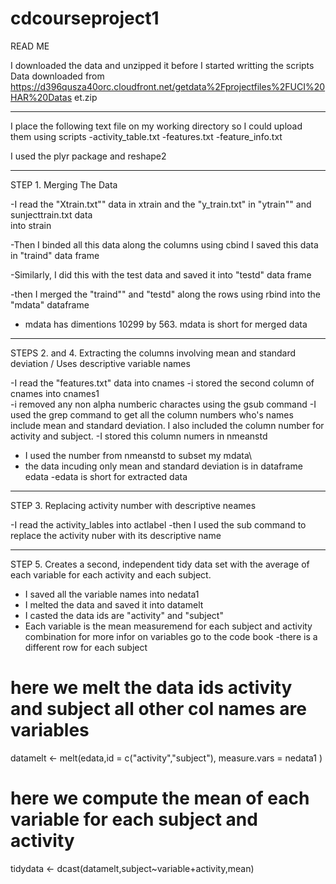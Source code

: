 cdcourseproject1
================

READ ME 

   I downloaded the data and unzipped it before I started writting the scripts
   Data downloaded from https://d396qusza40orc.cloudfront.net/getdata%2Fprojectfiles%2FUCI%20HAR%20Datas      et.zip 
   
  _______________________________________________
  
  I place the following text file on my working directory so I could upload them using scripts
  -activity_table.txt
  -features.txt
  -feature_info.txt
  
  
  I used the plyr package and reshape2
  
  ______________________________________________________________________
  
  STEP 1. Merging The Data
  
  -I read the "Xtrain.txt"" data in xtrain and the "y_train.txt" in "ytrain"" and sunjecttrain.txt data    
  into strain
  
  -Then I binded all this data along the columns using cbind
   I saved this data in "traind" data frame
  
  -Similarly, I did this with the test data and saved it into "testd" data frame
  
  
  -then I merged the "traind"" and "testd" along the rows using rbind into the "mdata" dataframe
  
  - mdata has dimentions 10299  by 563. mdata is short for merged data

 ______________________________________________________________
 STEPS 2. and 4. Extracting the columns involving mean and standard deviation / 
   Uses descriptive variable   names
    
  -I read the "features.txt" data into cnames
  -i stored the second column of cnames into cnames1  
  -i removed any non alpha numberic charactes using the gsub command
  -I used the grep command to get all the  column numbers who's  names include mean and standard
  deviation. I also included the column number for activity and subject. 
  -I stored this column numers in  nmeanstd 
  - I used the number from nmeanstd to subset my mdata\
  - the data incuding only mean and standard deviation is in dataframe edata
  -edata is short for extracted data
  
  ______________________________________________________________
  STEP 3. Replacing activity number with descriptive neames
    
 -I read the activity_lables into actlabel
 -then I used the sub command to replace the activity nuber 
 with its descriptive name
 
 _________________________________________________________
 STEP 5. Creates a second, independent tidy data set with the average of each variable for each activity and each subject.
  
  - I saved all the variable names into nedata1
  - I melted the data and saved it into datamelt
  - I casted the data ids are "activity" and "subject"
  - Each variable is the mean measuremend for each subject and activity combination
  for more infor on variables go to the code book
  -there is a different row for each subject

  
  

  # here we melt the data ids activity and subject all other col names are variables
  
  datamelt <- melt(edata,id = c("activity","subject"), measure.vars = nedata1   )
  
  # here we compute the mean of each variable for each subject and activity
  
  tidydata <- dcast(datamelt,subject~variable+activity,mean)
 
  
  
  
  
